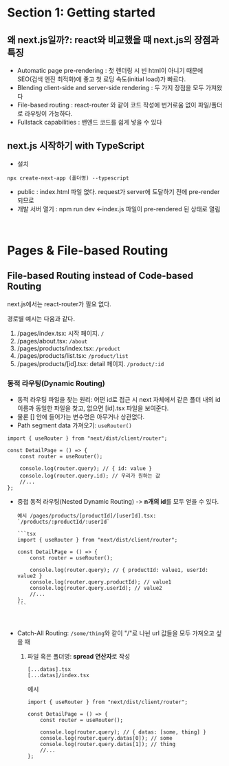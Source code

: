 # Section 1: Getting started

## 왜 next.js일까?: react와 비교했을 떄 next.js의 장점과 특징

-   Automatic page pre-rendering : 첫 렌더링 시 빈 html이 아니기 때문에 SEO(검색 엔진 최적화)에 좋고 첫 로딩 속도(initial load)가 빠르다.
-   Blending client-side and server-side rendering : 두 가지 장점을 모두 가져왔다
-   File-based routing : react-router 와 같이 코드 작성에 번거로움 없이 파일/폴더로 라우팅이 가능하다.
-   Fullstack capabilities : 밴엔드 코드를 쉽게 넣을 수 있다

## next.js 시작하기 with TypeScript

-   설치

```
npx create-next-app (폴더명) --typescript
```

-   public : index.html 파일 없다. request가 server에 도달하기 전에 pre-render되므로
-   개발 서버 열기 : npm run dev <-index.js 파일이 pre-rendered 된 상태로 열림

<br />

# Pages & File-based Routing

## File-based Routing instead of Code-based Routing

next.js에서는 react-router가 필요 없다.

경로별 예시는 다움과 같다.

1.  /pages/index.tsx: 시작 페이지. `/`
2.  /pages/about.tsx: `/about`
3.  /pages/products/index.tsx: `/product`
4.  /pages/products/list.tsx: `/product/list`
5.  /pages/products/[id].tsx: detail 페이지. `/product/:id`

### 동적 라우팅(Dynamic Routing)

-   동적 라우팅 파일을 찾는 원리: 어떤 id로 접근 시 next 자체에서 같은 폴더 내의 id 이름과 동일한 파일을 찾고, 없으면 [id].tsx 파일을 보여준다.
-   물론 [] 안에 들어가는 변수명은 아무거나 상관없다.
-   Path segment data 가져오기: `useRouter()`

```tsx
import { useRouter } from "next/dist/client/router";

const DetailPage = () => {
    const router = useRouter();

    console.log(router.query); // { id: value }
    console.log(router.query.id); // 우리가 원하는 값
    //...
};
```

-   중첩 동적 라우팅(Nested Dynamic Routing) -> **n개의 id**를 모두 얻을 수 있다.

        예시 /pages/products/[productId]/[userId].tsx: `/products/:productId/:userId`

        ```tsx
        import { useRouter } from "next/dist/client/router";

        const DetailPage = () => {
            const router = useRouter();

            console.log(router.query); // { productId: value1, userId: value2 }
            console.log(router.query.productId); // value1
            console.log(router.query.userId); // value2
            //...
        };
        ```

    <br />

-   Catch-All Routing: `/some/thing`와 같이 "/"로 나뉜 url 값들을 모두 가져오고 싶을 때

    1. 파일 혹은 폴더명: **spread 연산자**로 작성

        ```
        [...datas].tsx
        [...datas]/index.tsx
        ```

        예시

        ```tsx
        import { useRouter } from "next/dist/client/router";

        const DetailPage = () => {
            const router = useRouter();

            console.log(router.query); // { datas: [some, thing] }
            console.log(router.query.datas[0]); // some
            console.log(router.query.datas[1]); // thing
            //...
        };
        ```
